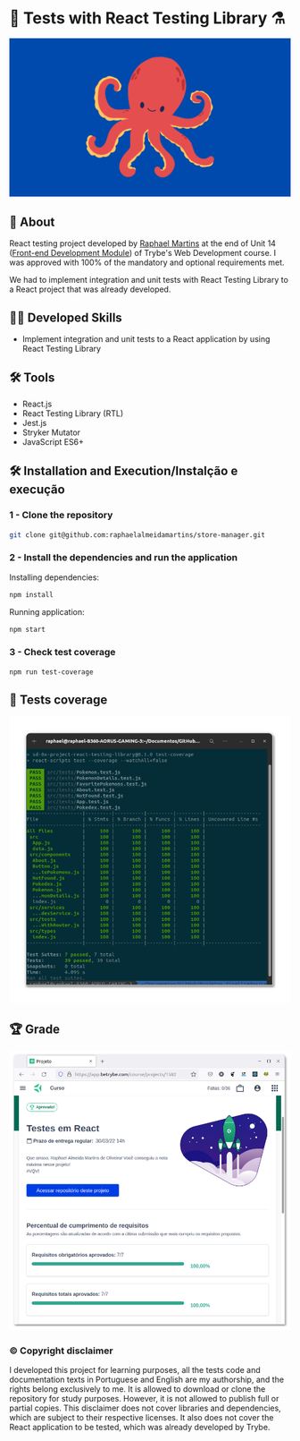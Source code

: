 # :test_tube: Tests with React Testing Library  :alembic:

![cover](./imgs/cover.png)

## :page_with_curl: About

React testing project developed by [Raphael Martins](https://www.linkedin.com/in/raphaelameidamartins/) at the end of Unit 14 ([Front-end Development Module](https://github.com/raphaelalmeidamartins/trybe_exercicios/tree/main/2_Desenvolvimento-Front-end)) of Trybe's Web Development course. I was approved with 100% of the mandatory and optional requirements met.

We had to implement integration and unit tests with React Testing Library to a React project that was already developed.

## :man_technologist: Developed Skills

* Implement integration and unit tests to a React application by using React Testing Library

## :hammer_and_wrench: Tools

* React.js
* React Testing Library (RTL)
* Jest.js
* Stryker Mutator
* JavaScript ES6+

## :hammer_and_wrench: Installation and Execution/Instalção e execução

### 1 - Clone the repository
```sh
git clone git@github.com:raphaelalmeidamartins/store-manager.git
```
### 2 - Install the dependencies and run the application

Installing dependencies:
```sh
npm install
```

Running application:
```sh
npm start
```

### 3 - Check test coverage
```sh
npm run test-coverage
```

## :test_tube: Tests coverage

![Tests coverage percent - Porcentagem de cobertura dos testes](./imgs/coverage.png)

## :trophy: Grade

![My grade of the project - Minha nota no projeto](./imgs/nota.png)

### :copyright: Copyright disclaimer

I developed this project for learning purposes, all the tests code and documentation texts in Portuguese and English are my authorship, and the rights belong exclusively to me. It is allowed to download or clone the repository for study purposes. However, it is not allowed to publish full or partial copies. This disclaimer does not cover libraries and dependencies, which are subject to their respective licenses. It also does not cover the React application to be tested, which was already developed by Trybe.

